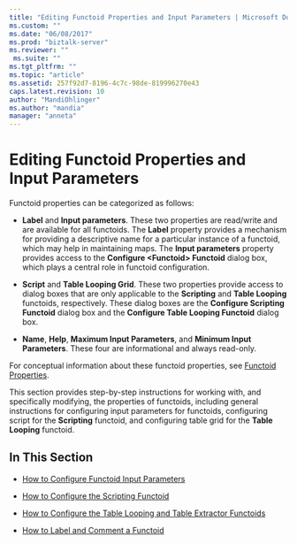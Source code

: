 ```yaml
---
title: "Editing Functoid Properties and Input Parameters | Microsoft Docs"
ms.custom: ""
ms.date: "06/08/2017"
ms.prod: "biztalk-server"
ms.reviewer: ""
 ms.suite: ""
ms.tgt_pltfrm: ""
ms.topic: "article"
ms.assetid: 257f92d7-8196-4c7c-98de-819996270e43
caps.latest.revision: 10
author: "MandiOhlinger"
ms.author: "mandia"
manager: "anneta"
---
```

# Editing Functoid Properties and Input Parameters
Functoid properties can be categorized as follows:  
  
-   **Label** and **Input parameters**. These two properties are read/write and are available for all functoids. The **Label** property provides a mechanism for providing a descriptive name for a particular instance of a functoid, which may help in maintaining maps. The **Input parameters** property provides access to the **Configure \<Functoid> Functoid** dialog box, which plays a central role in functoid configuration.  
  
-   **Script** and **Table Looping Grid**. These two properties provide access to dialog boxes that are only applicable to the **Scripting** and **Table Looping** functoids, respectively. These dialog boxes are the **Configure Scripting Functoid** dialog box and the **Configure Table Looping Functoid** dialog box.  
  
-   **Name**, **Help**, **Maximum Input Parameters**, and **Minimum Input Parameters**. These four are informational and always read-only.  
  
 For conceptual information about these functoid properties, see [Functoid Properties](../core/functoid-properties.md).  
  
 This section provides step-by-step instructions for working with, and specifically modifying, the properties of functoids, including general instructions for configuring input parameters for functoids, configuring script for the **Scripting** functoid, and configuring table grid for the **Table Looping** functoid.  
  
## In This Section  
  
-   [How to Configure Functoid Input Parameters](../core/how-to-configure-functoid-input-parameters.md)  
  
-   [How to Configure the Scripting Functoid](../core/how-to-configure-the-scripting-functoid.md)  
  
-   [How to Configure the Table Looping and Table Extractor Functoids](../core/how-to-configure-the-table-looping-and-table-extractor-functoids.md)  
  
-   [How to Label and Comment a Functoid](../core/how-to-label-and-comment-a-functoid.md)
